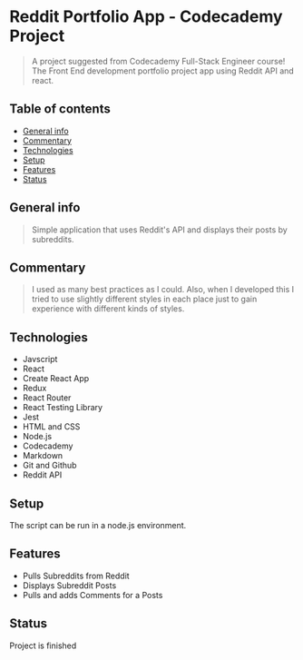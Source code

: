# Reddit Portfolio App - Codecademy Project

> A project suggested from Codecademy Full-Stack Engineer course! The Front End development portfolio project app using Reddit API and react.

## Table of contents

- [General info](#general-info)
- [Commentary](#commentary)
- [Technologies](#technologies)
- [Setup](#setup)
- [Features](#features)
- [Status](#status)

## General info

> Simple application that uses Reddit's API and displays their posts by subreddits.

## Commentary

> I used as many best practices as I could. Also, when I developed this I tried to use slightly different styles in each place just to gain experience with different kinds of styles.

## Technologies

- Javscript
- React
- Create React App
- Redux
- React Router
- React Testing Library
- Jest
- HTML and CSS
- Node.js
- Codecademy
- Markdown
- Git and Github
- Reddit API

## Setup

The script can be run in a node.js environment.

## Features

- Pulls Subreddits from Reddit
- Displays Subreddit Posts
- Pulls and adds Comments for a Posts

## Status

Project is finished
